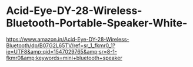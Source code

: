 # Acid-Eye-DY-28-Wireless-Bluetooth-Portable-Speaker-White-
https://www.amazon.in/Acid-Eye-DY-28-Wireless-Bluetooth/dp/B07G2L65TV/ref=sr_1_fkmr0_1?ie=UTF8&amp;qid=1547029765&amp;sr=8-1-fkmr0&amp;keywords=mini+bluetooth+speaker
